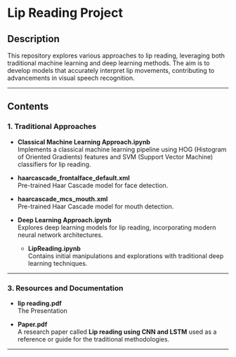 # Lip Reading Project

## Description
This repository explores various approaches to lip reading, leveraging both traditional machine learning and deep learning methods. The aim is to develop models that accurately interpret lip movements, contributing to advancements in visual speech recognition.

---

## Contents
### **1. Traditional Approaches**

- **Classical Machine Learning Approach.ipynb**  
  Implements a classical machine learning pipeline using HOG (Histogram of Oriented Gradients) features and SVM (Support Vector Machine) classifiers for lip reading.

- **haarcascade_frontalface_default.xml**  
  Pre-trained Haar Cascade model for face detection.

- **haarcascade_mcs_mouth.xml**  
  Pre-trained Haar Cascade model for mouth detection.
  
- **Deep Learning Approach.ipynb**  
  Explores deep learning models for lip reading, incorporating modern neural network architectures.

  - **LipReading.ipynb**  
  Contains initial manipulations and explorations with traditional deep learning techniques.

---

### **3. Resources and Documentation**

- **lip reading.pdf**  
  The Presentation

- **Paper.pdf**  
  A research paper called **Lip reading using CNN and LSTM** used as a reference or guide for the traditional methodologies.

---

